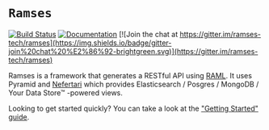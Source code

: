 # `Ramses`
[![Build Status](https://travis-ci.org/ramses-tech/ramses.svg?branch=master)](https://travis-ci.org/ramses-tech/ramses)
[![Documentation](https://readthedocs.org/projects/ramses/badge/?version=stable)](http://ramses.readthedocs.org)
[![Join the chat at https://gitter.im/ramses-tech/ramses](https://img.shields.io/badge/gitter-join%20chat%20%E2%86%92-brightgreen.svg)](https://gitter.im/ramses-tech/ramses)

Ramses is a framework that generates a RESTful API using [RAML](http://raml.org). It uses Pyramid and [Nefertari](https://github.com/ramses-tech/nefertari) which provides Elasticsearch / Posgres / MongoDB / Your Data Store™ -powered views.

Looking to get started quickly? You can take a look at the ["Getting Started" guide](https://ramses.readthedocs.org/en/stable/getting_started.html).
